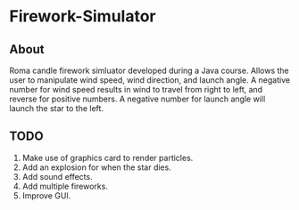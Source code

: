 # Firework-Simulator

## About
Roma candle firework simluator developed during a Java course. Allows the user to manipulate wind speed, wind direction, and launch angle. A negative number for wind speed results in wind to travel from right to left, and reverse for positive numbers. A negative number for launch angle will launch the star to the left. 

## TODO
1. Make use of graphics card to render particles.
2. Add an explosion for when the star dies.
3. Add sound effects.
4. Add multiple fireworks.
5. Improve GUI.
